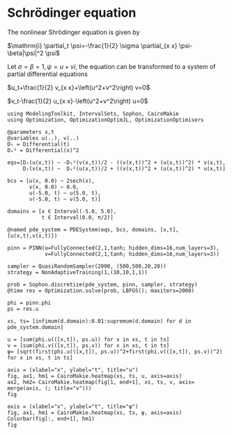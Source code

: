 # Schrödinger equation

The nonlinear Shrödinger equation is given by

$\mathrm{i} \partial_t \psi=-\frac{1}{2} \sigma \partial_{x x} \psi-\beta|\psi|^2 \psi$

Let $\sigma=\beta=1, \psi=u+v i$, the equation can be transformed to a system of partial differential equations

$u_t+\frac{1}{2} v_{x x}+\left(u^2+v^2\right) v=0$

$v_t-\frac{1}{2} u_{x x}-\left(u^2+v^2\right) u=0$

```@example Schrödinger
using ModelingToolkit, IntervalSets, Sophon, CairoMakie
using Optimization, OptimizationOptimJL, OptimizationOptimisers

@parameters x,t
@variables u(..), v(..)
Dₜ = Differential(t)
Dₓ² = Differential(x)^2

eqs=[Dₜ(u(x,t)) ~ -Dₓ²(v(x,t))/2 - ((v(x,t))^2 + (u(x,t))^2) * v(x,t),
     Dₜ(v(x,t)) ~  Dₓ²(u(x,t))/2 + ((v(x,t))^2 + (u(x,t))^2) * u(x,t)]

bcs = [u(x, 0.0) ~ 2sech(x),
       v(x, 0.0) ~ 0.0,
       u(-5.0, t) ~ u(5.0, t),
       v(-5.0, t) ~ v(5.0, t)]

domains = [x ∈ Interval(-5.0, 5.0),
           t ∈ Interval(0.0, π/2)]

@named pde_system = PDESystem(eqs, bcs, domains, [x,t], [u(x,t),v(x,t)])
```

```@example Schrödinger
pinn = PINN(u=FullyConnected(2,1,tanh; hidden_dims=16,num_layers=3),
            v=FullyConnected(2,1,tanh; hidden_dims=16,num_layers=3))
            
sampler = QuasiRandomSampler(2000, (500,500,20,20))
strategy = NonAdaptiveTraining(1,(10,10,1,1))

prob = Sophon.discretize(pde_system, pinn, sampler, strategy)
@time res = Optimization.solve(prob, LBFGS(); maxiters=2000)
```

```@example Schrödinger
phi = pinn.phi
ps = res.u

xs, ts= [infimum(d.domain):0.01:supremum(d.domain) for d in pde_system.domain]

u = [sum(phi.u(([x,t]), ps.u)) for x in xs, t in ts]
v = [sum(phi.v(([x,t]), ps.v)) for x in xs, t in ts]
ψ= [sqrt(first(phi.u(([x,t]), ps.u))^2+first(phi.v(([x,t]), ps.v))^2) for x in xs, t in ts]

axis = (xlabel="x", ylabel="t", title="u")
fig, ax1, hm1 = CairoMakie.heatmap(xs, ts, u, axis=axis)
ax2, hm2= CairoMakie.heatmap(fig[1, end+1], xs, ts, v, axis= merge(axis, (; title="v")))
fig
```

```@example Schrödinger
axis = (xlabel="x", ylabel="t", title="ψ")
fig, ax1, hm1 = CairoMakie.heatmap(xs, ts, ψ, axis=axis)
Colorbar(fig[:, end+1], hm1)
fig
```
